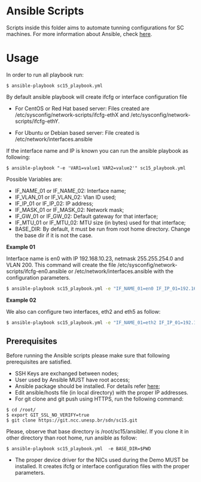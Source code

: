 # Ansible Scripts

Scripts inside this folder aims to automate tunning configurations for SC 
machines. For more information about Ansible, check [here](http://www.ansible.com/).

# Usage

In order to run all playbook run:
```
$ ansible-playbook sc15_playbook.yml
```

By default ansible playbook will create ifcfg or interface configuration file

* For CentOS or Red Hat based server:
Files created are /etc/sysconfig/network-scripts/ifcfg-ethX and 
/etc/sysconfig/network-scripts/ifcfg-ethY. 

* For Ubuntu or Debian based server:
File created is /etc/network/interfaces.ansible

If the interface name and IP is known you can run the ansible playbook as
following:
```
$ ansible-playbook "-e 'VAR1=value1 VAR2=value2'" sc15_playbook.yml
```
Possible Variables are:
* IF_NAME_01 or IF_NAME_02: Interface name;
* IF_VLAN_01 or IF_VLAN_02: Vlan ID used;
* IF_IP_01 or IF_IP_02: IP address;
* IF_MASK_01 or IF_MASK_02: Network mask;
* IF_GW_01 or IF_GW_02: Default gateway for that interface;
* IF_MTU_01 or IF_MTU_02: MTU size (in bytes) used for that interface;
* BASE_DIR: By default, it must be run from root home directory. Change the base dir if 
it is not the case.

**Example 01**

Interface name is en0 with IP 192.168.10.23, netmask 255.255.254.0 and VLAN 200. 
This command will create the file /etc/sysconfig/network-scripts/ifcfg-en0.ansible or 
/etc/network/interfaces.ansible with the configuration parameters.
```sh
$ ansible-playbook sc15_playbook.yml -e "IF_NAME_01=en0 IF_IP_01=192.168.10.23 IF_MASK_01=255.255.254.0 IF_VLAN_01=200" 

```

**Example 02**

We also can configure two interfaces, eth2 and eth5 as follow:
```sh
$ ansible-playbook sc15_playbook.yml -e "IF_NAME_01=eth2 IF_IP_01=192.168.10.23 IF_MASK_01=255.255.254.0 IF_VLAN_01=200 IF_NAME_02=eth5 IF_IP_02=10.0.0.10 IF_VLAN_02=10"
```

## Prerequisites

Before running the Ansible scripts please make sure that following 
prerequisites are satisfied.

* SSH Keys are exchanged between nodes;
* User used by Ansible MUST have root access;
* Ansible package should be installed. 
For details refer [here](http://docs.ansible.com/ansible/intro_installation.html);
* Edit ansible/hosts file (in local directory) with the proper IP addresses.
* For git clone and git push using HTTPS, run the following command:
```
$ cd /root/
$ export GIT_SSL_NO_VERIFY=true
$ git clone https://git.ncc.unesp.br/sdn/sc15.git
```
Please, observe that base directory is /root/sc15/ansible/. If you clone it in other directory
than root home, run ansible as follow:
```
$ ansible-playbook sc15_playbook.yml  -e BASE_DIR=$PWD
```
* The proper device driver for the NICs used during the Demo MUST be installed. 
It creates ifcfg or interface configuration files with the proper parameters.
